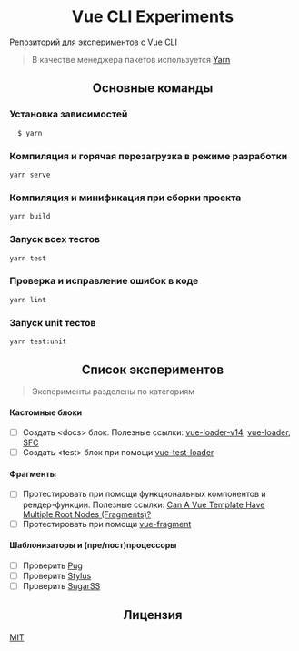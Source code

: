 <h1 align="center">Vue CLI Experiments</h1>

Репозиторий для экспериментов с Vue CLI

> В качестве менеджера пакетов используется [Yarn](https://yarnpkg.com/en/docs/install)

<h2 align="center">Основные команды</h2>

### Установка зависимостей

```
  $ yarn
```

### Компиляция и горячая перезагрузка в режиме разработки
```
yarn serve
```

### Компиляция и минификация при сборки проекта
```
yarn build
```

### Запуск всех тестов
```
yarn test
```

### Проверка и исправление ошибок в коде
```
yarn lint
```

### Запуск unit тестов
```
yarn test:unit
```

<h2 align="center">Список экспериментов</h2>

> Эксперименты разделены по категориям

#### Кастомные блоки

- [ ] Создать &lt;docs&gt; блок. Полезные ссылки: [vue-loader-v14](https://vue-loader-v14.vuejs.org/ru/configurations/custom-blocks.html), [vue-loader](https://vue-loader.vuejs.org/ru/guide/custom-blocks.html), [SFC](https://vue-loader.vuejs.org/ru/spec.html#%D0%B2%D0%B2%D0%B5%D0%B4%D0%B5%D0%BD%D0%B8%D0%B5)
- [ ] Создать &lt;test&gt; блок при помощи [vue-test-loader](https://github.com/eddyerburgh/vue-test-loader)

#### Фрагменты

- [ ] Протестировать при помощи функциональных компонентов и рендер-функции. Полезные ссылки: [Can A Vue Template Have Multiple Root Nodes (Fragments)?](https://vuejsdevelopers.com/2018/09/11/vue-multiple-root-fragments/)
- [ ] Протестировать при помощи [vue-fragment](https://github.com/y-nk/vue-fragment)

#### Шаблонизаторы и (пре/пост)процессоры

- [ ] Проверить [Pug](https://github.com/pugjs/pug)
- [ ] Проверить [Stylus](https://github.com/stylus/stylus)
- [ ] Проверить [SugarSS](https://github.com/postcss/sugarss)

<h2 align="center">Лицензия</h2>

[MIT](/LICENSE)
